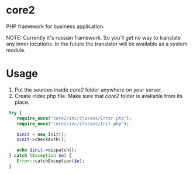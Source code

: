core2
=====
PHP framework for business application.

NOTE: Currently it's russian framework. So you'll get no way to translate any inner locutions. In the future the translator will be available as a system module.

Usage
=====
1. Put the sources inside *core2* folder anywhere on your server. 
2. Create index.php file. Make sure that *core2* folder is available from its place.
```php
 try {
 	require_once("core2/inc/classes/Error.php");
 	require_once("core2/inc/classes/Init.php");

 	$init = new Init();
 	$init->checkAuth();

 	echo $init->dispatch();
 } catch (Exception $e) {
 	Error::catchException($e);
 }
```
